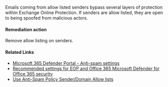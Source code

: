 Emails coming from allow listed senders bypass several layers of protection within Exchange Online Protection. If senders are allow listed, they are open to being spoofed from malicious actors.

#### Remediation action
Remove allow listing on senders.

#### Related Links

* [Microsoft 365 Defender Portal - Anti-spam settings](https://security.microsoft.com/antispam) 
* [Recommended settings for EOP and Office 365 Microsoft Defender for Office 365 security](https://aka.ms/orca-atpp-docs-6) 
* [Use Anti-Spam Policy Sender/Domain Allow lists](https://aka.ms/orca-antispam-docs-4)
